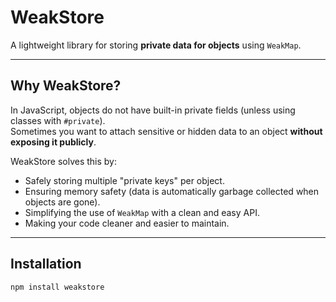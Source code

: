 # WeakStore

A lightweight library for storing **private data for objects** using `WeakMap`.

---

## Why WeakStore?

In JavaScript, objects do not have built-in private fields (unless using classes with `#private`).  
Sometimes you want to attach sensitive or hidden data to an object **without exposing it publicly**.  

WeakStore solves this by:

- Safely storing multiple "private keys" per object.
- Ensuring memory safety (data is automatically garbage collected when objects are gone).
- Simplifying the use of `WeakMap` with a clean and easy API.
- Making your code cleaner and easier to maintain.

---

## Installation

```bash
npm install weakstore
```
